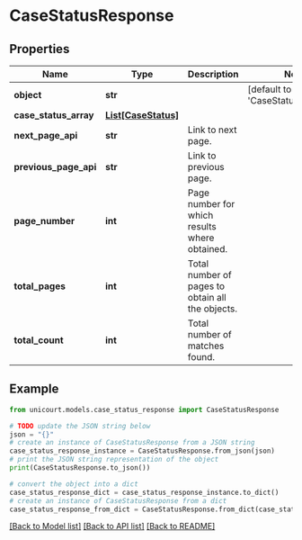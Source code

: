 # CaseStatusResponse


## Properties

Name | Type | Description | Notes
------------ | ------------- | ------------- | -------------
**object** | **str** |  | [default to 'CaseStatusResponse']
**case_status_array** | [**List[CaseStatus]**](CaseStatus.md) |  | 
**next_page_api** | **str** | Link to next page. | 
**previous_page_api** | **str** | Link to previous page. | 
**page_number** | **int** | Page number for which results where obtained. | 
**total_pages** | **int** | Total number of pages to obtain all the objects. | 
**total_count** | **int** | Total number of matches found. | 

## Example

```python
from unicourt.models.case_status_response import CaseStatusResponse

# TODO update the JSON string below
json = "{}"
# create an instance of CaseStatusResponse from a JSON string
case_status_response_instance = CaseStatusResponse.from_json(json)
# print the JSON string representation of the object
print(CaseStatusResponse.to_json())

# convert the object into a dict
case_status_response_dict = case_status_response_instance.to_dict()
# create an instance of CaseStatusResponse from a dict
case_status_response_from_dict = CaseStatusResponse.from_dict(case_status_response_dict)
```
[[Back to Model list]](../README.md#documentation-for-models) [[Back to API list]](../README.md#documentation-for-api-endpoints) [[Back to README]](../README.md)


